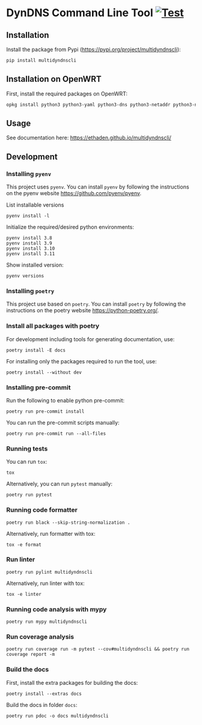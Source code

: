 # DynDNS Command Line Tool [![Test](https://github.com/ethaden/multidyndnscli/actions/workflows/test.yml/badge.svg)](https://github.com/ethaden/multidyndnscli/actions/workflows/test.yml])

## Installation
Install the package from Pypi (https://pypi.org/project/multidyndnscli):
```bash
pip install multidyndnscli
```

## Installation on OpenWRT
First, install the required packages on OpenWRT:

```bash
opkg install python3 python3-yaml python3-dns python3-netaddr python3-netifaces
```

## Usage

See documentation here: https://ethaden.github.io/multidyndnscli/

## Development

### Installing `pyenv`
This project uses `pyenv`. You can install `pyenv` by following the instructions on the pyenv website https://github.com/pyenv/pyenv.

List installable versions
```
pyenv install -l
```

Initialize the required/desired python environments:
```
pyenv install 3.8
pyenv install 3.9
pyenv install 3.10
pyenv install 3.11
```

Show installed version:
```
pyenv versions
```

### Installing `poetry`
This project use based on `poetry`. You can install `poetry` by following the instructions on the poetry website https://python-poetry.org/.

### Install all packages with poetry

For development including tools for generating documentation, use:

```
poetry install -E docs
```

For installing only the packages required to run the tool, use:

```
poetry install --without dev
```

### Installing pre-commit
Run the following to enable python pre-commit:
```
poetry run pre-commit install
```

You can run the pre-commit scripts manually:
```
poetry run pre-commit run --all-files
```

### Running tests
You can run `tox`:
```
tox
```

Alternatively, you can run `pytest` manually:
```
poetry run pytest
```

### Running code formatter

```
poetry run black --skip-string-normalization .
```

Alternatively, run formatter with tox:

```
tox -e format
```

### Run linter
```
poetry run pylint multidyndnscli
```

Alternatively, run linter with tox:

```
tox -e linter
```


### Running code analysis with mypy
```
poetry run mypy multidyndnscli
```

### Run coverage analysis
```
poetry run coverage run -m pytest --cov#multidyndnscli && poetry run coverage report -m
```

### Build the docs
First, install the extra packages for building the docs:
```
poetry install --extras docs
```

Build the docs in folder `docs`:

```
poetry run pdoc -o docs multidyndnscli
```
